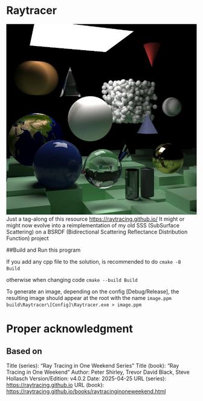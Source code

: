 # Raytracer
![Complex scene rendered with this code](https://github.com/agandia/Raytracer/blob/master/full_5000spp_50d.jpg)
Just a tag-along of this resource https://raytracing.github.io/
It might or might now evolve into a reimplementation of my old SSS (SubSurface Scattering) on a BSRDF (Bidirectional Scattering Reflectance Distribution Function) project

##Build and Run this program

If you add any cpp file to the solution, is recommended to do
```cmake -B Build```

otherwise when changing code
```cmake --build Build```

To generate an image, depending on the config [Debug/Release], the resulting image should appear at the root with the name ```image.ppm```
```build\Raytracer\[Config]\Raytracer.exe > image.ppm```

# Proper acknowledgment
## Based on
Title (series): “Ray Tracing in One Weekend Series”
Title (book): “Ray Tracing in One Weekend”
Author: Peter Shirley, Trevor David Black, Steve Hollasch
Version/Edition: v4.0.2
Date: 2025-04-25
URL (series): https://raytracing.github.io
URL (book): https://raytracing.github.io/books/raytracinginoneweekend.html
